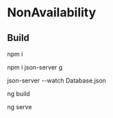 # NonAvailability

## Build

npm i

npm i json-server g 

json-server --watch Database.json

ng build

ng serve



